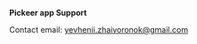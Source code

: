**Pickeer app Support**

Contact email: [yevhenii.zhaivoronok@gmail.com](mailto:yevhenii.zhaivoronok@gmail.com?subject=Pickeer%20app%20Support)
